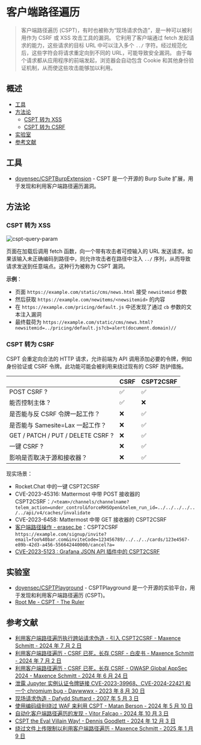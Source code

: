 # 客户端路径遍历

> 客户端路径遍历 (CSPT)，有时也被称为“现场请求伪造”，是一种可以被利用作为 CSRF 或 XSS 攻击工具的漏洞。
> 它利用了客户端通过 fetch 发起请求的能力，这些请求的目标 URL 中可以注入多个 `../` 字符。经过规范化后，这些字符会将请求重定向到不同的 URL，可能导致安全漏洞。
> 由于每个请求都从应用程序的前端发起，浏览器会自动包含 Cookie 和其他身份验证机制，从而使这些攻击能够加以利用。

## 概述

* [工具](#工具)
* [方法论](#方法论)
    * [CSPT 转为 XSS](#cspt转为xss)
    * [CSPT 转为 CSRF](#cspt转为csrf)
* [实验室](#实验室)
* [参考文献](#参考文献)

## 工具

* [doyensec/CSPTBurpExtension](https://github.com/doyensec/CSPTBurpExtension) - CSPT 是一个开源的 Burp Suite 扩展，用于发现和利用客户端路径遍历漏洞。

## 方法论

### CSPT 转为 XSS

![cspt-query-param](https://matanber.com/images/blog/cspt-query-param.png)

页面在加载后调用 fetch 函数，向一个带有攻击者可控输入的 URL 发送请求。如果该输入未正确编码到路径中，则允许攻击者在路径中注入 `../` 序列，从而导致请求发送到任意端点。这种行为被称为 CSPT 漏洞。

**示例**：

* 页面 `https://example.com/static/cms/news.html` 接受 `newsitemid` 参数
* 然后获取 `https://example.com/newitems/<newsitemid>` 的内容
* 在 `https://example.com/pricing/default.js` 中还发现了通过 `cb` 参数的文本注入漏洞
* 最终载荷为 `https://example.com/static/cms/news.html?newsitemid=../pricing/default.js?cb=alert(document.domain)//`

### CSPT 转为 CSRF

CSPT 会重定向合法的 HTTP 请求，允许前端为 API 调用添加必要的令牌，例如身份验证或 CSRF 令牌。此功能可能会被利用来绕过现有的 CSRF 防护措施。

|                                              | CSRF               | CSPT2CSRF          |
| -------------------------------------------- | ------------------ | ------------------ |
| POST CSRF ?                                  | :white_check_mark: | :white_check_mark: |
| 能否控制主体？                              | :white_check_mark: | :x:                |
| 是否能与反 CSRF 令牌一起工作？               | :x:                | :white_check_mark: |
| 是否能与 Samesite=Lax 一起工作？             | :x:                | :white_check_mark: |
| GET / PATCH / PUT / DELETE CSRF ?            | :x:                | :white_check_mark: |
| 一键 CSRF ?                                  | :x:                | :white_check_mark: |
| 影响是否取决于源和接收器？                   | :x:                | :white_check_mark: |

现实场景：

* Rocket.Chat 中的一键 CSPT2CSRF
* CVE-2023-45316: Mattermost 中带 POST 接收器的 CSPT2CSRF：`/<team>/channels/channelname?telem_action=under_control&forceRHSOpen&telem_run_id=../../../../../../api/v4/caches/invalidate`
* CVE-2023-6458: Mattermost 中带 GET 接收器的 CSPT2CSRF
* [客户端路径操作 - erasec.be](https://www.erasec.be/blog/client-side-path-manipulation/)：CSPT2CSRF `https://example.com/signup/invite?email=foo%40bar.com&inviteCode=123456789/../../../cards/123e4567-e89b-42d3-a456-556642440000/cancel?a=`
* [CVE-2023-5123 : Grafana JSON API 插件中的 CSPT2CSRF](https://medium.com/@maxime.escourbiac/grafana-cve-2023-5123-write-up-74e1be7ef652)

## 实验室

* [doyensec/CSPTPlayground](https://github.com/doyensec/CSPTPlayground) - CSPTPlayground 是一个开源的实验平台，用于发现和利用客户端路径遍历 (CSPT)。
* [Root Me - CSPT - The Ruler](https://www.root-me.org/en/Challenges/Web-Client/CSPT-The-Ruler)

## 参考文献

* [利用客户端路径遍历执行跨站请求伪造 - 引入 CSPT2CSRF - Maxence Schmitt - 2024 年 7 月 2 日](https://blog.doyensec.com/2024/07/02/cspt2csrf.html)
* [利用客户端路径遍历 - CSRF 已死，长存 CSRF - 白皮书 - Maxence Schmitt - 2024 年 7 月 2 日](https://www.doyensec.com/resources/Doyensec_CSPT2CSRF_Whitepaper.pdf)
* [利用客户端路径遍历 - CSRF 已死，长存 CSRF - OWASP Global AppSec 2024 - Maxence Schmitt - 2024 年 6 月 24 日](https://www.doyensec.com/resources/Doyensec_CSPT2CSRF_OWASP_Appsec_Lisbon.pdf)
* [泄露 Jupyter 实例认证令牌链接 CVE-2023-39968、CVE-2024-22421 和一个 chromium bug - Davwwwx - 2023 年 8 月 30 日](https://blog.xss.am/2023/08/cve-2023-39968-jupyter-token-leak/)
* [现场请求伪造 - Dafydd Stuttard - 2007 年 5 月 3 日](https://portswigger.net/blog/on-site-request-forgery)
* [使用编码级别绕过 WAF 来利用 CSPT - Matan Berson - 2024 年 5 月 10 日](https://matanber.com/blog/cspt-levels)
* [自动化客户端路径遍历的发现 - Vitor Falcao - 2024 年 10 月 3 日](https://vitorfalcao.com/posts/automating-cspt-discovery/)
* [CSPT the Eval Villain Way! - Dennis Goodlett - 2024 年 12 月 3 日](https://blog.doyensec.com/2024/12/03/cspt-with-eval-villain.html)
* [绕过文件上传限制以利用客户端路径遍历 - Maxence Schmitt - 2025 年 1 月 9 日](https://blog.doyensec.com/2025/01/09/cspt-file-upload.html)